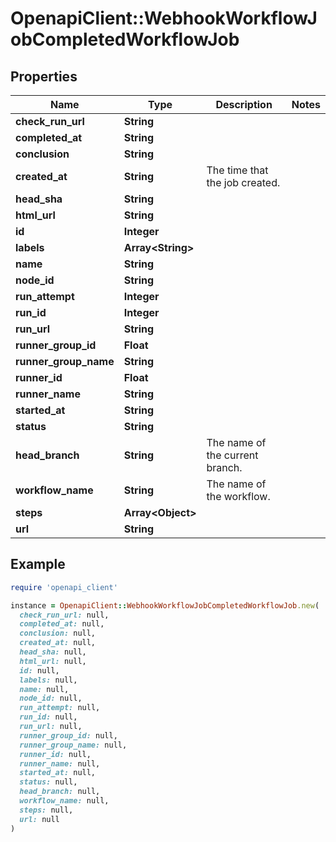 # OpenapiClient::WebhookWorkflowJobCompletedWorkflowJob

## Properties

| Name | Type | Description | Notes |
| ---- | ---- | ----------- | ----- |
| **check_run_url** | **String** |  |  |
| **completed_at** | **String** |  |  |
| **conclusion** | **String** |  |  |
| **created_at** | **String** | The time that the job created. |  |
| **head_sha** | **String** |  |  |
| **html_url** | **String** |  |  |
| **id** | **Integer** |  |  |
| **labels** | **Array&lt;String&gt;** |  |  |
| **name** | **String** |  |  |
| **node_id** | **String** |  |  |
| **run_attempt** | **Integer** |  |  |
| **run_id** | **Integer** |  |  |
| **run_url** | **String** |  |  |
| **runner_group_id** | **Float** |  |  |
| **runner_group_name** | **String** |  |  |
| **runner_id** | **Float** |  |  |
| **runner_name** | **String** |  |  |
| **started_at** | **String** |  |  |
| **status** | **String** |  |  |
| **head_branch** | **String** | The name of the current branch. |  |
| **workflow_name** | **String** | The name of the workflow. |  |
| **steps** | **Array&lt;Object&gt;** |  |  |
| **url** | **String** |  |  |

## Example

```ruby
require 'openapi_client'

instance = OpenapiClient::WebhookWorkflowJobCompletedWorkflowJob.new(
  check_run_url: null,
  completed_at: null,
  conclusion: null,
  created_at: null,
  head_sha: null,
  html_url: null,
  id: null,
  labels: null,
  name: null,
  node_id: null,
  run_attempt: null,
  run_id: null,
  run_url: null,
  runner_group_id: null,
  runner_group_name: null,
  runner_id: null,
  runner_name: null,
  started_at: null,
  status: null,
  head_branch: null,
  workflow_name: null,
  steps: null,
  url: null
)
```

